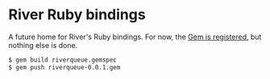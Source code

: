 # River Ruby bindings

A future home for River's Ruby bindings. For now, the [Gem is registered](https://rubygems.org/gems/riverqueue), but nothing else is done.

``` sh
$ gem build riverqueue.gemspec
$ gem push riverqueue-0.0.1.gem
```
